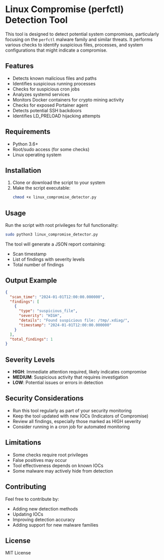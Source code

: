 # Linux Compromise (perfctl) Detection Tool

This tool is designed to detect potential system compromises, particularly focusing on the `perfctl` malware family and similar threats. It performs various checks to identify suspicious files, processes, and system configurations that might indicate a compromise.

## Features

- Detects known malicious files and paths
- Identifies suspicious running processes
- Checks for suspicious cron jobs
- Analyzes systemd services
- Monitors Docker containers for crypto mining activity
- Checks for exposed Portainer agent
- Detects potential SSH backdoors
- Identifies LD_PRELOAD hijacking attempts

## Requirements

- Python 3.6+
- Root/sudo access (for some checks)
- Linux operating system

## Installation

1. Clone or download the script to your system
2. Make the script executable:
   ```bash
   chmod +x linux_compromise_detector.py
   ```

## Usage

Run the script with root privileges for full functionality:

```bash
sudo python3 linux_compromise_detector.py
```

The tool will generate a JSON report containing:
- Scan timestamp
- List of findings with severity levels
- Total number of findings

## Output Example

```json
{
  "scan_time": "2024-01-01T12:00:00.000000",
  "findings": [
    {
      "type": "suspicious_file",
      "severity": "HIGH",
      "details": "Found suspicious file: /tmp/.xdiag/",
      "timestamp": "2024-01-01T12:00:00.000000"
    }
  ],
  "total_findings": 1
}
```

## Severity Levels

- **HIGH**: Immediate attention required, likely indicates compromise
- **MEDIUM**: Suspicious activity that requires investigation
- **LOW**: Potential issues or errors in detection

## Security Considerations

- Run this tool regularly as part of your security monitoring
- Keep the tool updated with new IOCs (Indicators of Compromise)
- Review all findings, especially those marked as HIGH severity
- Consider running in a cron job for automated monitoring

## Limitations

- Some checks require root privileges
- False positives may occur
- Tool effectiveness depends on known IOCs
- Some malware may actively hide from detection

## Contributing

Feel free to contribute by:
- Adding new detection methods
- Updating IOCs
- Improving detection accuracy
- Adding support for new malware families

## License

MIT License 